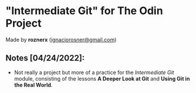 # "Intermediate Git" for The Odin Project

Made by **roznerx** (ignaciorosner@gmail.com)

## Notes [04/24/2022]:

- Not really a project but more of a practice for the *Intermediate Git* module, consisting of the lessons **A Deeper Look at Git** and **Using Git in the Real World**.
